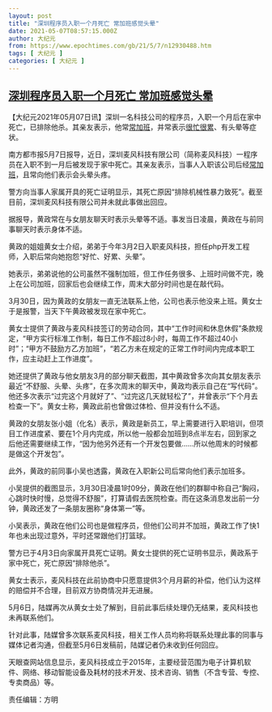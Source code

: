 ```yaml
---
layout: post
title: "深圳程序员入职一个月死亡 常加班感觉头晕"
date: 2021-05-07T08:57:15.000Z
author: 大纪元
from: https://www.epochtimes.com/gb/21/5/7/n12930488.htm
tags: [ 大纪元 ]
categories: [ 大纪元 ]
---
```

<!--1620377835000-->
[深圳程序员入职一个月死亡 常加班感觉头晕](https://www.epochtimes.com/gb/21/5/7/n12930488.htm)
------

<div>
<p>【大纪元2021年05月07日讯】深圳一名科技公司的程序员，入职一个月后在家中死亡，已排除他杀。其亲友表示，他常<a href="https://www.epochtimes.com/gb/tag/%E5%B8%B8%E5%8A%A0%E7%8F%AD.html">常加班</a>，并常表示<a href="https://www.epochtimes.com/gb/tag/%E5%BE%88%E5%BF%99%E5%BE%88%E7%B4%AF.html">很忙很累</a>、有头晕等症状。</p><p>南方都市报5月7日报导，近日，深圳麦风科技有限公司（简称麦风科技）一程序员在入职不到一月后被发现于家中死亡。其亲友表示，当事人入职该公司后经<a href="https://www.epochtimes.com/gb/tag/%E5%B8%B8%E5%8A%A0%E7%8F%AD.html">常加班</a>，且常向他们表示会头晕头疼。</p><p>警方向当事人家属开具的死亡证明显示，其死亡原因“排除机械性暴力致死”。截至目前，深圳麦风科技有限公司并未就此事做出回应。</p><p>据报导，黄政常在与女朋友聊天时表示头晕等不适。事发当日凌晨，黄政在与前同事聊天时表示身体不适。</p><p>黄政的姐姐黄女士介绍，弟弟于今年3月2日入职麦风科技，担任php开发工程师，入职后常向她抱怨“好忙、好累、头晕”。</p><p>她表示，弟弟说他的公司虽然不强制加班，但工作任务很多、上班时间做不完，晚上在公司加班，回家后也会继续工作，周末大部分时间也是在敲代码。</p><p>3月30日，因为黄政的女朋友一直无法联系上他，公司也表示他没来上班。黄女士于是报警，当天下午黄政被发现在家中死亡。</p><p>黄女士提供了黄政与麦风科技签订的劳动合同，其中“工作时间和休息休假”条款规定，“甲方实行标准工作制，每日工作不超过8小时，每周工作不超过40小时”；“甲方不鼓励方乙方加班”，“若乙方未在规定的正常工作时间内完成本职工作，应主动赶上工作进度”。</p><p>她还提供了黄政与他女朋友3月的部分聊天截图，其中黄政曾多次向其女朋友表示最近“不舒服、头晕、头疼”，在多次周末的聊天中，黄政均表示自己在“写代码”。他还多次表示“过完这个月就好了”、“过完这几天就轻松了”，并曾表示“下个月去检查一下”。黄女士称，黄政此前也曾做过体检、但并没有什么不适。</p><p>黄政的女朋友张小姐（化名）表示，黄政是新员工，早上需要进行入职培训，但项目工作进度紧、要在1个月内完成，所以他一般都会加班到8点半左右，回到家之后他还需要继续工作，“因为他另外还有一个开发包要做……所以他周末的时候都是做这个开发包”。</p><p>此外，黄政的前同事小吴也透露，黄政在入职新公司后常向他们表示加班多。</p><p>小吴提供的截图显示，3月30日凌晨1时09分，黄政在他们的群聊中称自己“胸闷，心跳时快时慢，总觉得不舒服”，打算请假去医院检查。而在这条消息发出前一分钟，黄政还发了一条朋友圈称“身体第一”等。</p><p>小吴表示，黄政在他们公司也是做程序员，但他们公司并不加班，黄政工作了快1年也未出现过意外，平时还常跟他们打篮球。</p><p>警方已于4月3日向家属开具死亡证明。黄女士提供的死亡证明书显示，黄政系于家中死亡，死亡原因“排除他杀”。</p><p>黄女士表示，麦风科技在此前协商中只愿意提供3个月月薪的补偿，他们认为这样的赔偿并不合理，目前双方协商情况并无进展。</p><p>5月6日，陆媒再次从黄女士处了解到，目前此事后续处理仍无结果，麦风科技也未再联系他们。</p><p>针对此事，陆媒曾多次联系麦风科技，相关工作人员均称将联系处理此事的同事与媒体记者沟通，但截至5月6日发稿前，陆媒记者仍未收到任何回应。</p><p>天眼查网站信息显示，麦风科技成立于2015年，主要经营范围为电子计算机软件、网络、移动智能设备及耗材的技术开发、技术咨询、销售（不含专营、专控、专卖商品）等。</p><p>责任编辑：方明</p>
</div>
